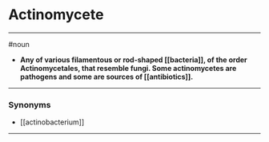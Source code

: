 # Actinomycete
---
#noun
- **Any of various filamentous or rod-shaped [[bacteria]], of the order Actinomycetales, that resemble fungi. Some actinomycetes are pathogens and some are sources of [[antibiotics]].**
---
### Synonyms
- [[actinobacterium]]
---
